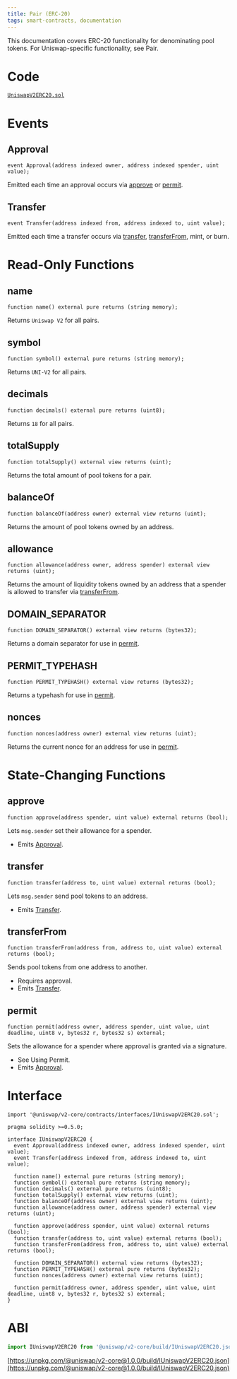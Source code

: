 ```yaml
---
title: Pair (ERC-20)
tags: smart-contracts, documentation
---
```


This documentation covers ERC-20 functionality for denominating pool tokens. For Uniswap-specific functionality, see <Link to='/docs/v2/smart-contracts/pair'>Pair</Link>.

# Code

[`UniswapV2ERC20.sol`](https://github.com/Uniswap/uniswap-v2-core/blob/master/contracts/UniswapV2ERC20.sol)

# Events

## Approval

```solidity
event Approval(address indexed owner, address indexed spender, uint value);
```

Emitted each time an approval occurs via [approve](#approve) or [permit](#permit).

## Transfer

```solidity
event Transfer(address indexed from, address indexed to, uint value);
```

Emitted each time a transfer occurs via [transfer](#transfer-1), [transferFrom](#transferfrom), <Link to='/docs/v2/smart-contracts/exchange#mint-1'>mint</Link>, or <Link to='/docs/v2/smart-contracts/exchange#burn-1'>burn</Link>.

# Read-Only Functions

## name

```solidity
function name() external pure returns (string memory);
```

Returns `Uniswap V2` for all pairs.

## symbol

```solidity
function symbol() external pure returns (string memory);
```

Returns `UNI-V2` for all pairs.

## decimals

```solidity
function decimals() external pure returns (uint8);
```

Returns `18` for all pairs.

## totalSupply

```solidity
function totalSupply() external view returns (uint);
```

Returns the total amount of pool tokens for a pair.

## balanceOf

```solidity
function balanceOf(address owner) external view returns (uint);
```

Returns the amount of pool tokens owned by an address.

## allowance

```solidity
function allowance(address owner, address spender) external view returns (uint);
```

Returns the amount of liquidity tokens owned by an address that a spender is allowed to transfer via [transferFrom](#transferfrom).

## DOMAIN_SEPARATOR

```solidity
function DOMAIN_SEPARATOR() external view returns (bytes32);
```

Returns a domain separator for use in [permit](#permit).

## PERMIT_TYPEHASH

```solidity
function PERMIT_TYPEHASH() external view returns (bytes32);
```

Returns a typehash for use in [permit](#permit).

## nonces

```solidity
function nonces(address owner) external view returns (uint);
```

Returns the current nonce for an address for use in [permit](#permit).

# State-Changing Functions

## approve

```solidity
function approve(address spender, uint value) external returns (bool);
```

Lets `msg.sender` set their allowance for a spender.

- Emits [Approval](#approval).

## transfer

```solidity
function transfer(address to, uint value) external returns (bool);
```

Lets `msg.sender` send pool tokens to an address.

- Emits [Transfer](#transfer).

## transferFrom

```solidity
function transferFrom(address from, address to, uint value) external returns (bool);
```

Sends pool tokens from one address to another.

- Requires approval.
- Emits [Transfer](#transfer).

## permit

```solidity
function permit(address owner, address spender, uint value, uint deadline, uint8 v, bytes32 r, bytes32 s) external;
```

Sets the allowance for a spender where approval is granted via a signature.

- See <Link to='/docs/v2/technical-considerations/using-permit'>Using Permit</Link>.
- Emits [Approval](#approval).

# Interface

```solidity
import '@uniswap/v2-core/contracts/interfaces/IUniswapV2ERC20.sol';
```

```solidity
pragma solidity >=0.5.0;

interface IUniswapV2ERC20 {
  event Approval(address indexed owner, address indexed spender, uint value);
  event Transfer(address indexed from, address indexed to, uint value);

  function name() external pure returns (string memory);
  function symbol() external pure returns (string memory);
  function decimals() external pure returns (uint8);
  function totalSupply() external view returns (uint);
  function balanceOf(address owner) external view returns (uint);
  function allowance(address owner, address spender) external view returns (uint);

  function approve(address spender, uint value) external returns (bool);
  function transfer(address to, uint value) external returns (bool);
  function transferFrom(address from, address to, uint value) external returns (bool);

  function DOMAIN_SEPARATOR() external view returns (bytes32);
  function PERMIT_TYPEHASH() external pure returns (bytes32);
  function nonces(address owner) external view returns (uint);

  function permit(address owner, address spender, uint value, uint deadline, uint8 v, bytes32 r, bytes32 s) external;
}
```

# ABI

```typescript
import IUniswapV2ERC20 from '@uniswap/v2-core/build/IUniswapV2ERC20.json'
```

[https://unpkg.com/@uniswap/v2-core@1.0.0/build/IUniswapV2ERC20.json](https://unpkg.com/@uniswap/v2-core@1.0.0/build/IUniswapV2ERC20.json)
